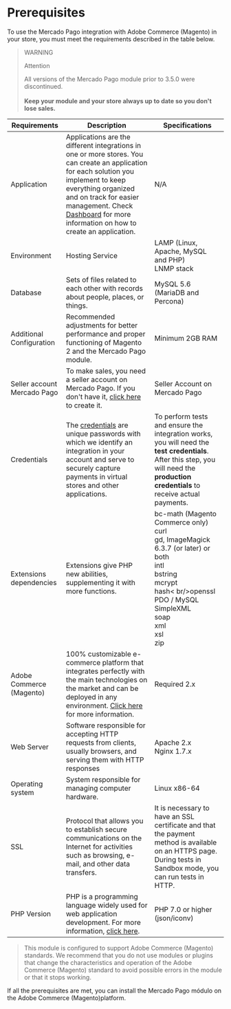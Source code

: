 # Prerequisites

To use the Mercado Pago integration with Adobe Commerce (Magento) in your store, you must meet the requirements described in the table below.

> WARNING
>
> Attention
>
> All versions of the Mercado Pago module prior to 3.5.0 were discontinued.
> </br><br/>
> **Keep your module and your store always up to date so you don't lose sales.**

| Requirements | Description | Specifications |
| --- | --- | --- |
| Application | Applications are the different integrations in one or more stores. You can create an application for each solution you implement to keep everything organized and on track for easier management. Check [Dashboard](/developers/en/docs/adobe-commerce/additional-content/dashboard/introduction) for more information on how to create an application. | N/A |
| Environment | Hosting Service | LAMP (Linux, Apache, MySQL and PHP)<br/>LNMP stack |
| Database | Sets of files related to each other with records about people, places, or things. | MySQL 5.6 (MariaDB and Percona) |
| Additional Configuration | Recommended adjustments for better performance and proper functioning of Magento 2 and the Mercado Pago module. | Minimum 2GB RAM |
| Seller account Mercado Pago | To make sales, you need a seller account on Mercado Pago. If you don't have it, [click here](https://www.mercadopago[FAKER][URL][DOMAIN]/hub/registration/landing) to create it.| Seller Account on Mercado Pago |
| Credentials | The [credentials](/developers/en/guides/additional-content/credentials/credentials) are unique passwords with which we identify an integration in your account and serve to securely capture payments in virtual stores and other applications. | To perform tests and ensure the integration works, you will need the **test credentials**. After this step, you will need the **production credentials** to receive actual payments. |
| Extensions dependencies | Extensions give PHP new abilities, supplementing it with more functions. | bc-math (Magento Commerce only)<br/>curl<br/>gd, ImageMagick 6.3.7 (or later) or both<br/>intl<br/>bstring<br/>mcrypt<br/>hash< br/>openssl<br/>PDO / MySQL<br/>SimpleXML<br/>soap<br/>xml <br/>xsl<br/>zip<br/> |
| Adobe Commerce (Magento) | 100% customizable e-commerce platform that integrates perfectly with the main technologies on the market and can be deployed in any environment. [Click here](https://business.adobe.com/br/products/magento/magento-commerce.html) for more information.| Required 2.x |
| Web Server | Software responsible for accepting HTTP requests from clients, usually browsers, and serving them with HTTP responses | Apache 2.x<br/>Nginx 1.7.x |
| Operating system | System responsible for managing computer hardware. | Linux x86-64 |
| SSL | Protocol that allows you to establish secure communications on the Internet for activities such as browsing, e-mail, and other data transfers. | It is necessary to have an SSL certificate and that the payment method is available on an HTTPS page. During tests in Sandbox mode, you can run tests in HTTP. |
| PHP Version | PHP is a programming language widely used for web application development. For more information, [click here](https://www.php.net/). | PHP 7.0 or higher (json/iconv) |

> This module is configured to support Adobe Commerce (Magento) standards. We recommend that you do not use modules or plugins that change the characteristics and operation of the Adobe Commerce (Magento) standard to avoid possible errors in the module or that it stops working.

If all the prerequisites are met, you can install the Mercado Pago módulo on the Adobe Commerce (Magento)platform.